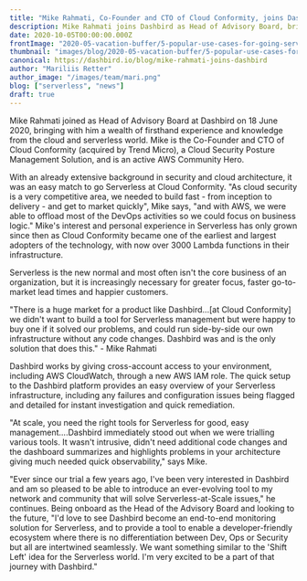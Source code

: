 ```yaml
---
title: "Mike Rahmati, Co-Founder and CTO of Cloud Conformity, joins Dashbird as Head of Advisory Board"
description: Mike Rahmati joins Dashbird as Head of Advisory Board, bringing with him a wealth of firsthand experience and knowledge from the cloud and serverless world.
date: 2020-10-05T00:00:00.000Z
frontImage: "2020-05-vacation-buffer/5-popular-use-cases-for-going-serverless.png"
thumbnail: "images/blog/2020-05-vacation-buffer/5-popular-use-cases-for-going-serverless.png"
canonical: https://dashbird.io/blog/mike-rahmati-joins-dashbird
author: "Mariliis Retter"
author_image: "/images/team/mari.png"
blog: ["serverless", "news"]
draft: true
---
```


Mike Rahmati joined as Head of Advisory Board at Dashbird on 18 June 2020, bringing with him a wealth of firsthand experience and knowledge from the cloud and serverless world. Mike is the Co-Founder and CTO of Cloud Conformity (acquired by Trend Micro), a Cloud Security Posture Management Solution, and is an active AWS Community Hero.


With an already extensive background in security and cloud architecture, it was an easy match to go Serverless at Cloud Conformity. "As cloud security is a very competitive area, we needed to build fast - from inception to delivery - and get to market quickly", Mike says, "and with AWS, we were able to offload most of the DevOps activities so we could focus on business logic." Mike's interest and personal experience in Serverless has only grown since then as Cloud Conformity became one of the earliest and largest adopters of the technology, with now over 3000 Lambda functions in their infrastructure.


Serverless is the new normal and most often isn't the core business of an organization, but it is increasingly necessary for greater focus, faster go-to-market lead times and happier customers.


"There is a huge market for a product like Dashbird...[at Cloud Conformity] we didn't want to build a tool for Serverless management but were happy to buy one if it solved our problems, and could run side-by-side our own infrastructure without any code changes. Dashbird was and is the only solution that does this." - Mike Rahmati


Dashbird works by giving cross-account access to your environment, including AWS CloudWatch, through a new AWS IAM role. The quick setup to the Dashbird platform provides an easy overview of your Serverless infrastructure, including any failures and configuration issues being flagged and detailed for instant investigation and quick remediation.


"At scale, you need the right tools for Serverless for good, easy management....Dashbird immediately stood out when we were trialling various tools. It wasn't intrusive, didn't need additional code changes and the dashboard summarizes and highlights problems in your architecture giving much needed quick observability," says Mike.


"Ever since our trial a few years ago, I've been very interested in Dashbird and am so pleased to be able to introduce an ever-evolving tool to my network and community that will solve Serverless-at-Scale issues," he continues. Being onboard as the Head of the Advisory Board and looking to the future, "I'd love to see Dashbird become an end-to-end monitoring solution for Serverless, and to provide a tool to enable a developer-friendly ecosystem where there is no differentiation between Dev, Ops or Security but all are intertwined seamlessly. We want something similar to the 'Shift Left' idea for the Serverless world. I'm very excited to be a part of that journey with Dashbird."
